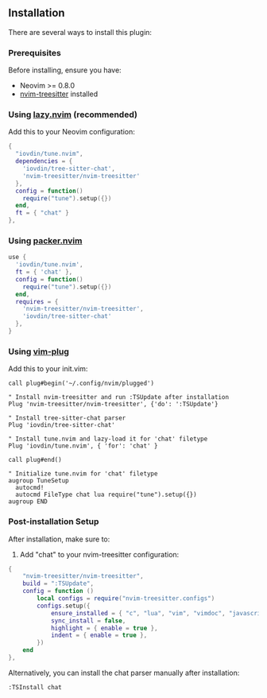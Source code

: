 ## Installation

There are several ways to install this plugin:

### Prerequisites

Before installing, ensure you have:
- Neovim >= 0.8.0
- [nvim-treesitter](https://github.com/nvim-treesitter/nvim-treesitter) installed

### Using [lazy.nvim](https://github.com/folke/lazy.nvim) (recommended)

Add this to your Neovim configuration:

```lua
{
  "iovdin/tune.nvim",
  dependencies = {
    'iovdin/tree-sitter-chat',
    'nvim-treesitter/nvim-treesitter'
  },
  config = function() 
    require("tune").setup({})
  end,
  ft = { "chat" }
},
```

### Using [packer.nvim](https://github.com/wbthomason/packer.nvim)

```lua
use {
  'iovdin/tune.nvim',
  ft = { 'chat' },
  config = function() 
    require("tune").setup({})
  end,
  requires = {
    'nvim-treesitter/nvim-treesitter',
    'iovdin/tree-sitter-chat'
  },
}
```

### Using [vim-plug](https://github.com/junegunn/vim-plug)

Add this to your init.vim:

```vim
call plug#begin('~/.config/nvim/plugged')

" Install nvim-treesitter and run :TSUpdate after installation
Plug 'nvim-treesitter/nvim-treesitter', {'do': ':TSUpdate'}

" Install tree-sitter-chat parser
Plug 'iovdin/tree-sitter-chat'

" Install tune.nvim and lazy-load it for 'chat' filetype
Plug 'iovdin/tune.nvim', { 'for': 'chat' }

call plug#end()

" Initialize tune.nvim for 'chat' filetype
augroup TuneSetup
  autocmd!
  autocmd FileType chat lua require("tune").setup({})
augroup END
```

### Post-installation Setup

After installation, make sure to:

1. Add "chat" to your nvim-treesitter configuration:

```lua
{
    "nvim-treesitter/nvim-treesitter",
    build = ":TSUpdate",
    config = function () 
        local configs = require("nvim-treesitter.configs")
        configs.setup({
            ensure_installed = { "c", "lua", "vim", "vimdoc", "javascript", "html", "css", "python", "typescript", "chat"},
            sync_install = false,
            highlight = { enable = true },
            indent = { enable = true },  
        })
    end
},
```

Alternatively, you can install the chat parser manually after installation:

```
:TSInstall chat
```
